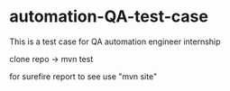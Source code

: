 # automation-QA-test-case
This is a test case for QA automation engineer internship 

clone repo -> mvn test

for surefire report to see use "mvn site"
